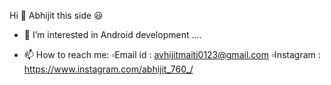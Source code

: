 Hi 👋
Abhijit this side 😃

- 🌱 I’m interested in Android development ....

- 📫 How to reach me: 
    ▫️Email id : avhijitmaiti0123@gmail.com
    ▫️Instagram : https://www.instagram.com/abhijit_760_/
